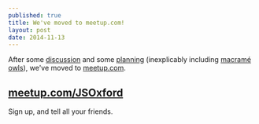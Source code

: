 ```yaml
---
published: true
title: We've moved to meetup.com!
layout: post
date: 2014-11-13
---
```


After some [discussion](https://github.com/jsoxford/jsoxford.github.com/issues/42) and some [planning](https://github.com/jsoxford/jsoxford.github.com/issues/45) (inexplicably including [macramé owls](https://github.com/jsoxford/jsoxford.github.com/issues/45#issuecomment-60016627)), we've moved to [meetup.com](http://www.meetup.com/JSOxford/).

## [meetup.com/JSOxford](http://www.meetup.com/JSOxford/)

Sign up, and tell all your friends.
